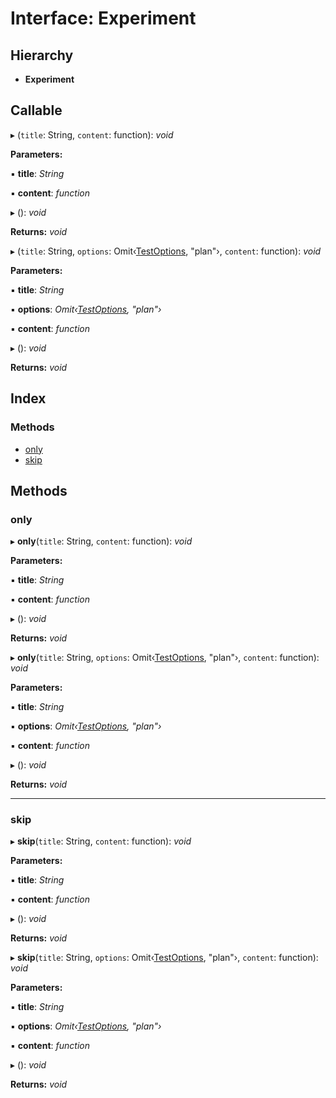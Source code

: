 
# Interface: Experiment

## Hierarchy

* **Experiment**

## Callable

▸ (`title`: String, `content`: function): *void*

**Parameters:**

▪ **title**: *String*

▪ **content**: *function*

▸ (): *void*

**Returns:** *void*

▸ (`title`: String, `options`: Omit‹[TestOptions](_lab_21_0_0_index_d_.script.testoptions.md), "plan"›, `content`: function): *void*

**Parameters:**

▪ **title**: *String*

▪ **options**: *Omit‹[TestOptions](_lab_21_0_0_index_d_.script.testoptions.md), "plan"›*

▪ **content**: *function*

▸ (): *void*

**Returns:** *void*

## Index

### Methods

* [only](_lab_21_0_0_index_d_.script.experiment.md#only)
* [skip](_lab_21_0_0_index_d_.script.experiment.md#skip)

## Methods

###  only

▸ **only**(`title`: String, `content`: function): *void*

**Parameters:**

▪ **title**: *String*

▪ **content**: *function*

▸ (): *void*

**Returns:** *void*

▸ **only**(`title`: String, `options`: Omit‹[TestOptions](_lab_21_0_0_index_d_.script.testoptions.md), "plan"›, `content`: function): *void*

**Parameters:**

▪ **title**: *String*

▪ **options**: *Omit‹[TestOptions](_lab_21_0_0_index_d_.script.testoptions.md), "plan"›*

▪ **content**: *function*

▸ (): *void*

**Returns:** *void*

___

###  skip

▸ **skip**(`title`: String, `content`: function): *void*

**Parameters:**

▪ **title**: *String*

▪ **content**: *function*

▸ (): *void*

**Returns:** *void*

▸ **skip**(`title`: String, `options`: Omit‹[TestOptions](_lab_21_0_0_index_d_.script.testoptions.md), "plan"›, `content`: function): *void*

**Parameters:**

▪ **title**: *String*

▪ **options**: *Omit‹[TestOptions](_lab_21_0_0_index_d_.script.testoptions.md), "plan"›*

▪ **content**: *function*

▸ (): *void*

**Returns:** *void*
